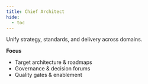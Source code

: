 ```yaml
---
title: Chief Architect
hide:
  - toc
---
```


Unify strategy, standards, and delivery across domains.

**Focus**
- Target architecture & roadmaps
- Governance & decision forums
- Quality gates & enablement